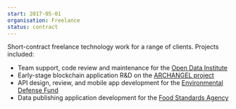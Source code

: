 ```yaml
---
start: 2017-05-01
organisation: Freelance
status: contract
---
```

Short-contract freelance technology work for a range of clients. Projects included:

* Team support, code review and maintenance for the [Open Data Institute](https://theodi.org)
* Early-stage blockchain application R&D on the [ARCHANGEL project](http://gow.epsrc.ac.uk/NGBOViewGrant.aspx?GrantRef=EP/P03151X/1)
* API design, review, and mobile app development for the [Environmental Defense Fund](https://www.edf.org/)
* Data publishing application development for the [Food Standards Agency](https://www.food.gov.uk/)